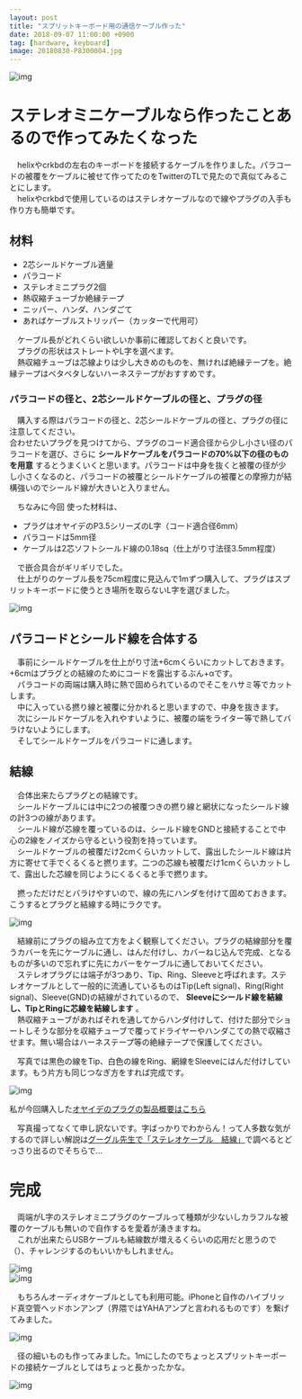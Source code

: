 ```yaml
---
layout: post
title: "スプリットキーボード用の通信ケーブル作った"
date: 2018-09-07 11:00:00 +0900
tag: [hardware, keyboard]
image: 20180830-P8300004.jpg
---
```


![img](/assets/photos/20180830-P8300004.jpg)  

# ステレオミニケーブルなら作ったことあるので作ってみたくなった

　helixやcrkbdの左右のキーボードを接続するケーブルを作りました。パラコードの被覆をケーブルに被せて作ってたのをTwitterのTLで見たので真似てみることにします。  
　helixやcrkbdで使用しているのはステレオケーブルなので線やプラグの入手も作り方も簡単です。  

## 材料

* 2芯シールドケーブル適量
* パラコード
* ステレオミニプラグ2個
* 熱収縮チューブか絶縁テープ
* ニッパー、ハンダ、ハンダごて
* あればケーブルストリッパー（カッターで代用可）  

　ケーブル長がどれくらい欲しいか事前に確認しておくと良いです。  
　プラグの形状はストレートやL字を選べます。  
　熱収縮チューブは芯線よりは少し大きめのものを、無ければ絶縁テープを。絶縁テープはベタベタしないハーネステープがおすすめです。  

### パラコードの径と、2芯シールドケーブルの径と、プラグの径

　購入する際はパラコードの径と、2芯シールドケーブルの径と、プラグの径に注意してください。  
合わせたいプラグを見つけてから、プラグのコード適合径から少し小さい径のパラコードを選び、さらに **シールドケーブルをパラコードの70%以下の径のものを用意** するとうまくいくと思います。パラコードは中身を抜くと被覆の径が少し小さくなるのと、パラコードの被覆とシールドケーブルの被覆との摩擦力が結構強いのでシールド線が大きいと入りません。  

　ちなみに今回  使った材料は、
* プラグはオヤイデのP3.5シリーズのL字（コード適合径6mm）
* パラコードは5mm径
* ケーブルは2芯ソフトシールド線の0.18sq（仕上がり寸法径3.5mm程度）

　で嵌合具合がギリギリでした。  
　仕上がりのケーブル長を75cm程度に見込んで1mずつ購入して、プラグはスプリットキーボードに使うとき場所を取らないL字を選びました。  

![img](/assets/photos/20180823-APC_0583.jpg)  

## パラコードとシールド線を合体する

　事前にシールドケーブルを仕上がり寸法+6cmくらいにカットしておきます。+6cmはプラグとの結線のためにコードを露出するぶん+αです。  
　パラコードの両端は購入時に熱で固められているのでそこをハサミ等でカットします。  
　中に入っている撚り線と被覆に分かれると思いますので、中身を抜きます。  
　次にシールドケーブルを入れやすいように、被覆の端をライター等で熱してバラけないようにします。  
　そしてシールドケーブルをパラコードに通します。  

## 結線

　合体出来たらプラグとの結線です。  
　シールドケーブルには中に2つの被覆つきの撚り線と網状になったシールド線の計3つの線があります。  
　シールド線が芯線を覆っているのは、シールド線をGNDと接続することで中心の2線をノイズから守るという役割を持っています。  
　シールドケーブルの被覆だけ2cmくらいカットして、露出したシールド線は片方に寄せて手でくるくると撚ります。二つの芯線も被覆だけ1cmくらいカットして、露出した芯線を同じようにくるくると手で撚ります。  

　撚っただけだとバラけやすいので、線の先にハンダを付けて固めておきます。こうするとプラグと結線する時にラクです。  

![img](/assets/photos/20180823-APC_0590.jpg)  

　結線前にプラグの組み立て方をよく観察してください。プラグの結線部分を覆うカバーを先にケーブルに通し、はんだ付けし、カバーねじ込んで完成、となるものが多いので忘れずに先にカバーをケーブルに通しておいてください。  
　ステレオプラグには端子が3つあり、Tip、Ring、Sleeveと呼ばれます。ステレオケーブルとして一般的に流通しているものはTip(Left signal)、Ring(Right signal)、Sleeve(GND)の結線がされているので、 **Sleeveにシールド線を結線し、TipとRingに芯線を結線します** 。  
　熱収縮チューブがあればそれを通してからハンダ付けして、付けた部分でショートしそうな部分を収縮チューブで覆ってドライヤーやハンダこての熱で収縮させます。無い場合はハーネステープ等の絶縁テープで保護してください。  

　写真では黒色の線をTip、白色の線をRing、網線をSleeveにはんだ付けしています。もう片方も同じつなぎ方をすれば完成です。  

![img](/assets/photos/20180823-APC_0592.jpg)  

 私が今回購入した[オヤイデのプラグの製品概要はこちら](http://www.oyaide.com/ja/brand/oyaide/portable_audio_plug_accessory/p-35_series_3)  

　写真撮ってなくて申し訳ないです。字ばっかりでわからん！って人多数な気がするので詳しい解説は[グーグル先生で「ステレオケーブル　結線」](https://www.google.co.jp/search?q=%E3%82%B9%E3%83%86%E3%83%AC%E3%82%AA%E3%82%B1%E3%83%BC%E3%83%96%E3%83%AB+%E7%B5%90%E7%B7%9A&oq=%E3%82%B9%E3%83%86%E3%83%AC%E3%82%AA%E3%82%B1%E3%83%BC%E3%83%96%E3%83%AB%E3%80%80%E7%B5%90%E7%B7%9A&aqs=chrome..69i57.9870j0j4&sourceid=chrome&ie=UTF-8)で調べるとどっさり出るのでそちらで…

# 完成

　両端がL字のステレオミニプラグのケーブルって種類が少ないしカラフルな被覆のケーブルも無いので自作するを愛着が湧きますね。  
　これが出来たらUSBケーブルも結線数が増えるくらいの応用だと思うので（）、チャレンジするのもいいかもしれません。

![img](/assets/photos/20180823-P8230065.jpg)  
![img](/assets/photos/20180825-P8250003.jpg)  

　もちろんオーディオケーブルとしても利用可能。iPhoneと自作のハイブリッド真空管ヘッドホンアンプ（界隈ではYAHAアンプと言われるものです）を繋げてみました。  

![img](/assets/photos/20180823-P8230070.jpg)  

　径の細いものも作ってみました。1mにしたのでちょっとスプリットキーボードの接続ケーブルとしてはちょっと長かったかな。  

![img](/assets/photos/20180825-P8250009.jpg)  
